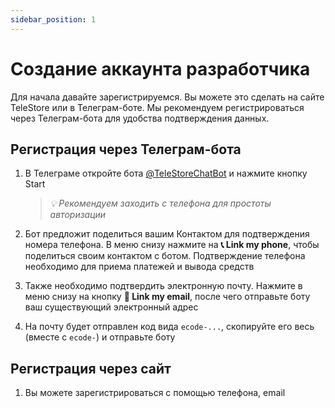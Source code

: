 ```yaml
---
sidebar_position: 1
---
```


# Создание аккаунта разработчика

Для начала давайте зарегистрируемся. Вы можете это сделать на сайте TeleStore или
в Телеграм-боте. Мы рекомендуем регистрироваться через Телеграм-бота для удобства подтверждения данных.

## Регистрация через Телеграм-бота

1. В Телеграме откройте бота [@TeleStoreChatBot](https://t.me/TeleStoreChatBot) и нажмите кнопку Start

    > *💡 Рекомендуем заходить с телефона для простоты авторизации*
2. Бот предложит поделиться вашим Контактом для подтверждения номера телефона. В меню снизу нажмите на **📞 Link my phone**,
чтобы поделиться своим контактом с ботом. Подтверждение телефона необходимо для приема платежей и вывода средств
3. Также необходимо подтвердить электронную почту. Нажмите в меню снизу на кнопку **📧 Link my email**, после чего отправьте боту ваш существующий электронный адрес
4. На почту будет отправлен код вида `ecode-...`, скопируйте его весь (вместе с `ecode-`) и отправьте боту

## Регистрация через сайт

1. Вы можете зарегистрироваться с помощью телефона, email